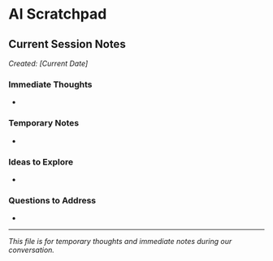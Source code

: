# AI Scratchpad

## Current Session Notes

*Created: [Current Date]*

### Immediate Thoughts
- 

### Temporary Notes
- 

### Ideas to Explore
- 

### Questions to Address
- 

---
*This file is for temporary thoughts and immediate notes during our conversation.* 